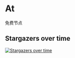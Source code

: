 # At
免费节点

## Stargazers over time

[![Stargazers over time](https://starchart.cc/buiawpkgew1/At.svg)](https://starchart.cc/buiawpkgew1/At)

